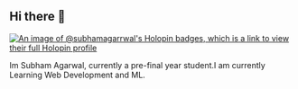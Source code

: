 ## Hi there 👋

[![An image of @subhamagarrwal's Holopin badges, which is a link to view their full Holopin profile](https://holopin.me/subhamagarrwal)](https://holopin.io/@subhamagarrwal)

Im Subham Agarwal, currently a pre-final year student.I am currently Learning Web Development and ML.
<!--
**subhamagarrwal/subhamagarrwal** is a ✨ _special_ ✨ repository because its `README.md` (this file) appears on your GitHub profile.

Here are some ideas to get you started:

- 🔭 I’m currently working on ...
- 🌱 I’m currently learning ...
- 👯 I’m looking to collaborate on ...
- 🤔 I’m looking for help with ...
- 💬 Ask me about ...
- 📫 How to reach me: ...
- 😄 Pronouns: ...
- ⚡ Fun fact: ...
-->
